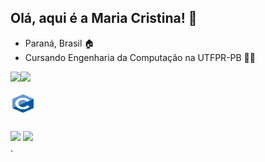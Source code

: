 ## Olá, aqui é a Maria Cristina! 🤗

* Paraná, Brasil 🏠
* Cursando Engenharia da Computação na UTFPR-PB 👩‍🎓


<div align="left">
<a href="https://github.com/MacriFabiane">
<img height="150em" src="https://github-readme-stats.vercel.app/api?username=MacriFabiane&show_icons=true&theme=tokyo&include_all_commits=true&count_private=true"/><img height="150em" src="https://github-readme-stats.vercel.app/api/top-langs/?username=MacriFabiane&layout=compact&langs_count=7&theme=dracula"/>
</div>


<div style="display: inline_block"><br>
   <img align="center" alt="Macri-C" height="30" width="40" src="https://raw.githubusercontent.com/devicons/devicon/master/icons/c/c-original.svg">
  
   
##
<div> 
<a href="https://instagram.com/macrifabiane" target="_blank"><img src="https://img.shields.io/badge/-Instagram-%23E4405F?style=for-the-badge&logo=instagram&logoColor=white" target="_blank"></a>
<a href = "mailto:mariacristinafabiane@gmail.com"><img src="https://img.shields.io/badge/-Gmail-%23333?style=for-the-badge&logo=gmail&logoColor=white" target="_blank"></a>

</div>
.
